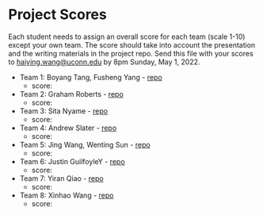 # Project Scores

Each student needs to assign an overall score for each team (scale 1-10) except
your own team. The score should take into account the presentation and the writing materials in the project repo. Send this file with your scores to <haiying.wang@uconn.edu> by 8pm Sunday, May 1, 2022.

- Team 1: Boyang Tang, Fusheng Yang - [repo](https://github.com/STAT5125-UConn/final-project-gadfly-jl)
  - score:
- Team 2: Graham Roberts - [repo](https://github.com/STAT5125-UConn/final-project-blackjack-1)
  - score:
- Team 3: Sita Nyame - [repo](https://github.com/STAT5125-UConn/final-project-publish-ji)
  - score:
- Team 4: Andrew Slater - [repo](https://github.com/STAT5125-UConn/final-project-craps)
  - score:
- Team 5: Jing Wang, Wenting Sun - [repo](https://github.com/STAT5125-UConn/final-project-poker-similation)
  - score:
- Team 6: Justin GuilfoyleY - [repo](https://github.com/STAT5125-UConn/final-project-jump-jl)
  - score:
- Team 7: Yiran Qiao - [repo](https://github.com/STAT5125-UConn/final-project-pycall-jl)
  - score:
- Team 8: Xinhao Wang - [repo](https://github.com/STAT5125-UConn/final-project-matlab-jl)
  - score:

